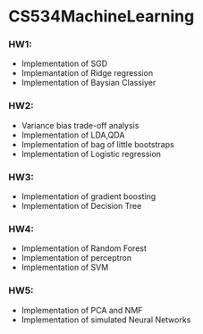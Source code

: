 # CS534MachineLearning    
                      
### HW1:    
* Implementation of SGD   
* Implemantation of Ridge regression   
* Implementation of Baysian Classiyer   
### HW2:    
* Variance bias trade-off analysis   
* Implementation of LDA,QDA   
* Implementation of bag of little bootstraps   
* Implementation of Logistic regression   
### HW3:    
* Implementation of gradient boosting   
* Implementation of Decision Tree   
### HW4:   
* Implementation of Random Forest   
* Implementation of perceptron   
* Implementation of SVM   
### HW5:   
* Implementation of PCA and NMF   
* Implementation of simulated Neural Networks   

